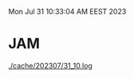 Mon Jul 31 10:33:04 AM EEST 2023
# JAM
<a href='./cache/202307/31_10.log'>./cache/202307/31_10.log</a>
